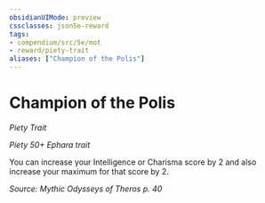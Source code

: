 ```yaml
---
obsidianUIMode: preview
cssclasses: json5e-reward
tags:
- compendium/src/5e/mot
- reward/piety-trait
aliases: ["Champion of the Polis"]
---
```

# Champion of the Polis
*Piety Trait*  

*Piety 50+ Ephara trait*

You can increase your Intelligence or Charisma score by 2 and also increase your maximum for that score by 2.

*Source: Mythic Odysseys of Theros p. 40*